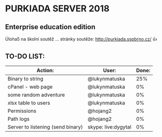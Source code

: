 # PURKIADA SERVER 2018
## Enterprise education edition
Úloha5 na školní soutěž ... stránky soutěže: http://purkiada.sspbrno.cz/ :+1:

## TO-DO LIST:

Action:|User:|Done:
---|---|---
Binary to string                  | @lukynmatuska       | 25%
cPanel - web page                 | @lukynmatuska       | 0%
some random adventure             | @lukynmatuska       | 0%
xlsx table to users               | @lukynmatuska       | 0%
Permissions                       | @hojang2            | 0%
Path logs                         | @hojang2            | 0%
Server to listening (send binary) | skype: live:dygytal | 0%